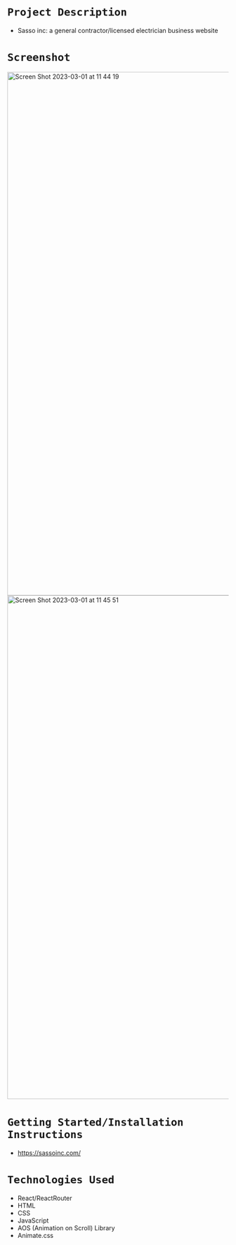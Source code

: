 # `Project Description`

- Sasso inc: a general contractor/licensed electrician business website

# `Screenshot`

<img width="1192" alt="Screen Shot 2023-03-01 at 11 44 19" src="https://user-images.githubusercontent.com/105613673/222248438-3676387d-ddaa-41f3-adf2-73cc347b0ffc.png">

<img width="1147" alt="Screen Shot 2023-03-01 at 11 45 51" src="https://user-images.githubusercontent.com/105613673/222248479-49274913-7ebc-4c51-8daa-a104449b9c73.png">


# `Getting Started/Installation Instructions`

- https://sassoinc.com/

# `Technologies Used`

- React/ReactRouter
- HTML
- CSS
- JavaScript
- AOS (Animation on Scroll) Library
- Animate.css
